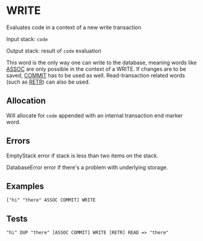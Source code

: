 # WRITE

Evaluates code in a context of a new write transaction

Input stack: `code`

Output stack: result of `code` evaluation

This word is the only way one can write to the database, meaning
words like [ASSOC](ASSOC.md) are only possible in the context of
a WRITE. If changes are to be saved, [COMMIT](COMMIT.md) has to be
used as well. Read-transaction related words (such as [RETR](RETR.md))
can also be used.

## Allocation

Will allocate for `code` appended with an internal transaction end
marker word.

## Errors

EmptyStack error if stack is less than two items on the stack.

DatabaseError error if there's a problem with underlying storage.


## Examples

```
["hi" "there" ASSOC COMMIT] WRITE 
```
  
## Tests

```
"hi" DUP "there" [ASSOC COMMIT] WRITE [RETR] READ => "there" 
```
